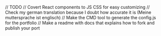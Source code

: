 // TODO
// Covert React components to JS CSS for easy customizing
// Check my german translation because I doubt how accurate it is (Meine muttersprache ist englisch)
// Make the CMD tool to generate the config.js for the portfolio
// Make a readme with docs that explains how to fork and publish your port
